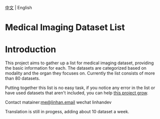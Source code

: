 [中文](https://github.com/linhandev/dataset/blob/main/README.md) | English

# Medical Imaging Dataset List
# Introduction
This project aims to gather up a list for medical imaging dataset, providing the basic information for each. The datasets are categorized based on modality and the organ they focuses on. Currently the list consists of more than 80 datasets.

Putting together this list is no easy task, if you notice any error in the list or have used datasets that aren't included, you can help [this project grow](https://github.com/linhandev/dataset/blob/main/contribute_en.md).

Contact matainer:me@linhan.email wechat linhandev

Translation is still in progess, adding about 10 dataset a week.
